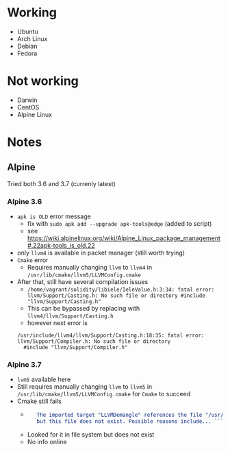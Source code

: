 # Working 
* Ubuntu
* Arch Linux
* Debian 
* Fedora

# Not working 
* Darwin
* CentOS
* Alpine Linux

# Notes

## Alpine

Tried both 3.6 and 3.7 (currenly latest)

### Alpine 3.6

* `apk is OLD` error message
   * fix with `sudo apk add --upgrade apk-tools@edge` (added to script)
   * see https://wiki.alpinelinux.org/wiki/Alpine_Linux_package_management#.22apk-tools_is_old.22
* only `llvm4` is available in packet manager (still worth trying) 
* `Cmake` error
   * Requires manually changing `llvm` to `llvm4` in `/usr/lib/cmake/llvm5/LLVMConfig.cmake`
* After that, still have several compilation issues 
   * `/home/vagrant/solidity/libiele/IeleValue.h:3:34: fatal error: llvm/Support/Casting.h: No such file or directory
 #include "llvm/Support/Casting.h"`
   * This can be bypassed by replacing with `llvm4/llvm/Support/Casting.h`
   * however next error is 
   ```
   /usr/include/llvm4/llvm/Support/Casting.h:18:35: fatal error: llvm/Support/Compiler.h: No such file or directory
     #include "llvm/Support/Compiler.h"
   ```

### Alpine 3.7

* `lvm5` available here
* Still requires manually changing `llvm` to `llvm5` in `/usr/lib/cmake/llvm5/LLVMConfig.cmake` for `Cmake` to succeed
* Cmake still fails  
    * ```CMake Error at /usr/lib/cmake/llvm5/LLVMExports.cmake:975 (message):
         The imported target "LLVMDemangle" references the file "/usr/lib/llvm5/lib/libLLVMDemangle.a"
         but this file does not exist. Possible reasons include... ``` (broken package etc.) 
    * Looked for it in file system but does not exist
    * No info online
